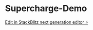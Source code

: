 # Supercharge-Demo

[Edit in StackBlitz next generation editor ⚡️](https://stackblitz.com/~/github.com/synethox/Supercharge-Demo-4)

